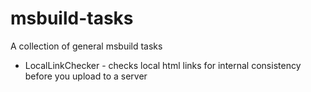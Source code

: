 msbuild-tasks
=============

A collection of general msbuild tasks

* LocalLinkChecker - checks local html links for internal consistency before you upload to a server
